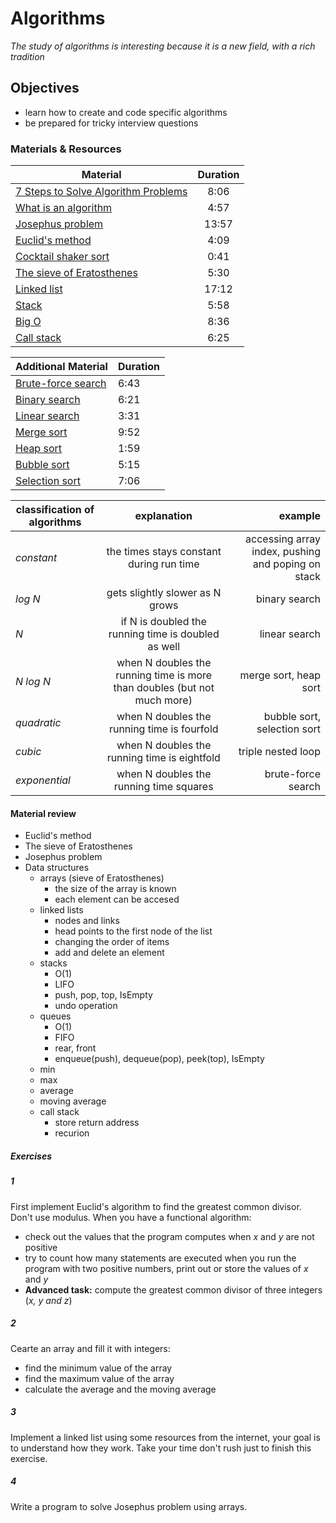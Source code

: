 # Algorithms

*The study of algorithms is interesting because it is a new field, with a rich tradition*

## Objectives

- learn how to create and code specific algorithms
- be prepared for tricky interview questions

### Materials & Resources

| Material        | Duration    |
| ------------- |:-------------:|
| [7 Steps to Solve Algorithm Problems](https://www.youtube.com/watch?v=GKgAVjJxh9w)    | 8:06|
| [What is an algorithm](https://www.youtube.com/watch?v=6hfOvs8pY1k)     | 4:57    |
| [Josephus problem](https://www.youtube.com/watch?v=uCsD3ZGzMgE&t=330s)     | 13:57 |   
| [Euclid's method](https://www.youtube.com/watch?v=JUzYl1TYMcU&t=102s)   | 4:09    |   
| [Cocktail shaker sort](https://www.youtube.com/watch?v=njClLBoEbfI)   | 0:41 |   
| [The sieve of Eratosthenes](https://www.youtube.com/watch?v=V08g_lkKj6Q)   |5:30 |
| [Linked list](https://www.youtube.com/watch?v=NobHlGUjV3g)   |17:12 |
| [Stack](https://www.youtube.com/watch?v=FNZ5o9S9prU)   |5:58 |
| [Big O](https://www.youtube.com/watch?v=v4cd1O4zkGw)   |8:36 |
| [Call stack](https://www.youtube.com/watch?v=Q2sFmqvpBe0)     | 6:25 |  

| Additional Material        | Duration    |
| ------------- |:-------------|
| [Brute-force search](https://www.youtube.com/watch?v=vtnpzDPgaU0)     | 6:43 |  
| [Binary search](https://www.youtube.com/watch?v=P3YID7liBug)     | 6:21 |
| [Linear search](https://www.youtube.com/watch?v=CX2CYIJLwfg)     | 3:31 |
| [Merge sort](https://www.youtube.com/watch?v=KF2j-9iSf4Q)     | 9:52 |
| [Heap sort](https://www.youtube.com/watch?v=MtQL_ll5KhQ)     | 1:59|
| [Bubble sort](https://www.youtube.com/watch?v=lyZQPjUT5B4)     | 5:15|
| [Selection  sort](https://www.youtube.com/watch?v=Ns4TPTC8whw)     | 7:06|

| classification of algorithms |explanation |example|
| ------------- |:-------------:| -----:|
| *constant*  | the times stays constant during run time | accessing array index, pushing and poping on stack |
| *log N*  | gets slightly slower as N grows | binary search |
| *N*     | if N is doubled the running time is doubled as well      |   linear search |
| *N log N* | when N doubles the running time is more than doubles (but not much more)  |  merge sort, heap sort |
| *quadratic* | when N doubles the running time is fourfold |    bubble sort, selection sort |
| *cubic* | when N doubles the running time is eightfold     | triple nested loop |
| *exponential* | when N doubles the running time squares     | brute-force search |


#### Material review
- Euclid's method
- The sieve of Eratosthenes
- Josephus problem
- Data structures
    - arrays (sieve of Eratosthenes)
        - the size of the array is known
        - each element can be accesed
    - linked lists
        - nodes and links
        - head points to the first node of the list
        - changing the order of items
        - add and delete an element
    - stacks
        - O(1)
        - LIFO
        - push, pop, top, IsEmpty
        - undo operation
    - queues
        - O(1)
        - FIFO
        - rear, front
        - enqueue(push), dequeue(pop), peek(top), IsEmpty
    - min
    - max
    - average
    - moving average
    - call stack
        - store return address
        - recurion

##### Exercises
##### 1
First implement Euclid's algorithm to find the greatest common divisor. Don't use modulus. When you have a functional algorithm:
- check out the values that the program computes when *x* and *y* are not positive
- try to count how many statements are executed when you run the program with two positive numbers, print out or store  the values of *x* and *y*
- **Advanced task:** compute the greatest common divisor of three integers (*x, y and z*)

##### 2
Cearte an array and fill it with integers:
- find the minimum value of the array
- find the maximum value of the array
- calculate the average and the moving average

##### 3
Implement a linked list using some resources from the internet, your goal is to understand how they work. Take your time don't rush just to finish this exercise.

##### 4
Write a program to solve Josephus problem using arrays.
